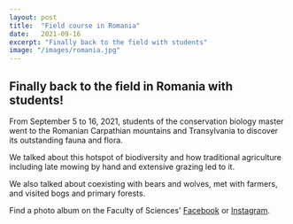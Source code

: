 ```yaml
---
layout: post
title:  "Field course in Romania"
date:   2021-09-16
excerpt: "Finally back to the field with students" 
image: "/images/romania.jpg"
---
```


## Finally back to the field in Romania with students!
<p>From September 5 to 16, 2021, students of the conservation biology master went to the Romanian Carpathian mountains and Transylvania to discover its outstanding fauna and flora.</p>
<p>We talked about this hotspot of biodiversity and how traditional agriculture including late mowing by hand and extensive grazing led to it.</p>
<p>We also talked about coexisting with bears and wolves, met with farmers, and visited bogs and primary forests.</p>
<p>Find a photo album on the Faculty of Sciences' <a href="https://www.facebook.com/media/set/?vanity=ULiegefacsciences&set=a.2928112107504102" target="_blank">Facebook</a> or <a href="https://www.instagram.com/p/CUsBt5ys_Km/" target="_blank">Instagram</a>.</p>
